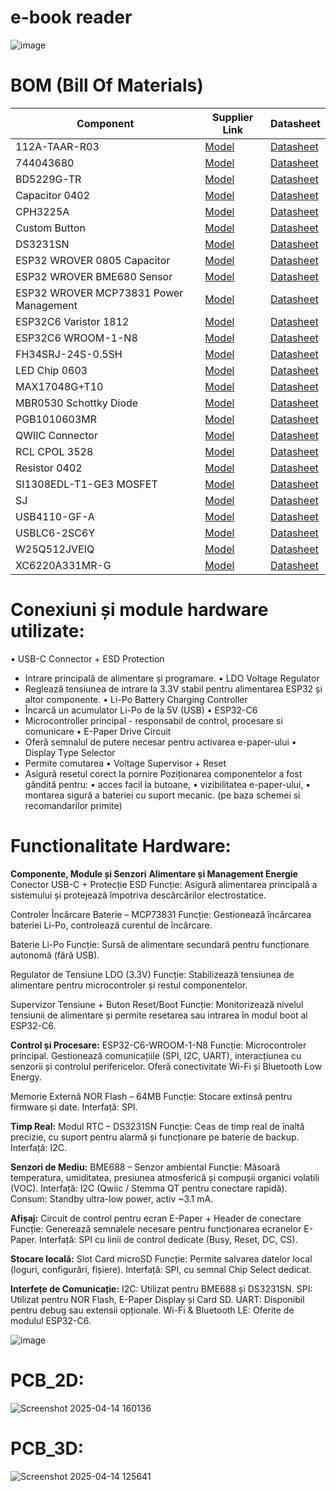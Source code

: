# e-book reader

![image](https://github.com/user-attachments/assets/f0dca005-5e76-41f9-93e5-f9a191230d6c)


# BOM (Bill Of Materials)

| Component                       | Supplier Link | Datasheet |
|--------------------------------|----------------|-----------|
| 112A-TAAR-R03                  | [Model](https://www.snapeda.com/parts/112A-TAAR-R03/Attend/view-part/) | [Datasheet](https://www.snapeda.com/parts/112A-TAAR-R03/Attend/datasheet/) |
| 744043680                     | [Model](https://ro.mouser.com/ProductDetail/Wurth-Elektronik/744043680?qs=PGXP4M47uW6VkZq%252BkzjrHA%3D%3D)   | [Datasheet](https://www.we-online.com/components/products/datasheet/744043680.pdf) |
| BD5229G-TR                    | [Model](https://www.digikey.ee/en/models/658502) | [Datasheet](https://www.rohm.com/datasheet?p=BD5229G&dist=Digi-key&media=referral&source=digi-key.com&campaign=Digi-key) |
| Capacitor 0402               | [Model](https://componentsearchengine.com/part-view/CC0402MRX5R5BB106/YAGEO) | [Datasheet](https://componentsearchengine.com/Datasheets/2/CC0402MRX5R5BB106.pdf) |
| CPH3225A                      | [Model](https://www.snapeda.com/parts/CPH3225A/Seiko+Instruments/view-part/?ref=eda)   | [Datasheet](https://www.snapeda.com/parts/CPH3225A/Seiko%20Instruments/datasheet/) |
| Custom Button                 | [Model](https://industry.panasonic.com/global/en/products/control/switch/light-touch/number/evqpuj02k) | [Datasheet](https://industry.panasonic.com/global/en/downloads?tab=catalog&small_g_cd=203&part_no=EVQPUJ02K) |
| DS3231SN                      | [Model](https://www.snapeda.com/parts/DS3231SN%23/Analog+Devices/view-part/?ref=eda) | [Datasheet](https://www.snapeda.com/parts/DS3231SN%23/Analog%20Devices/datasheet/) |
| ESP32 WROVER 0805 Capacitor  | [Model](https://ro.mouser.com/ProductDetail/KYOCERA-AVX/SD0805S020S1R0?qs=jCA%252BPfw4LHbpkAoSnwrdjw%3D%3D)                | [Datasheet](https://ro.mouser.com/datasheet/2/40/schottky-3165252.pdf) |
| ESP32 WROVER BME680 Sensor   | [Model](https://www.digikey.ro/en/models/7401317)                | [Datasheet](https://www.bosch-sensortec.com/media/boschsensortec/downloads/datasheets/bst-bme680-ds001.pdf) |
| ESP32 WROVER MCP73831 Power Management | [Model](https://www.snapeda.com/parts/MCP73831T-2ACI/OT/Microchip/view-part/)         | [Datasheet](https://www.snapeda.com/parts/MCP73831T-2ACI/OT/Microchip/datasheet/) |
| ESP32C6 Varistor 1812        | [Model](https://www.snapeda.com/parts/RC0603JR-070RL/Yageo/view-part/)                | [Datasheet](https://www.snapeda.com/parts/RC0603JR-070RL/Yageo/datasheet/) |
| ESP32C6 WROOM-1-N8           | [Model](https://www.snapeda.com/parts/ESP32-C6-WROOM-1-N8/Espressif+Systems/view-part/?ref=eda)                | [Datasheet](https://www.snapeda.com/parts/ESP32-C6-WROOM-1-N8/Espressif%20Systems/datasheet/) |
| FH34SRJ-24S-0.5SH            | [Model](https://www.snapeda.com/parts/FH34SRJ-24S-0.5SH(99)/Hirose/view-part/)                | [Datasheet](https://www.snapeda.com/parts/FH34SRJ-24S-0.5SH(99)/Hirose%20Connector/datasheet/) |
| LED Chip 0603                | [Model](https://grabcad.com/library/0603-smd-led-1)                | [Datasheet](https://www.snapeda.com/parts/KP-1608SURCK/Kingbright/datasheet/) |
| MAX17048G+T10                | [Model](https://www.snapeda.com/parts/MAX17048G+T10/Analog+Devices/view-part/?ref=eda)                | [Datasheet](https://www.snapeda.com/parts/MAX17048G+T10/Analog%20Devices/datasheet/) |
| MBR0530 Schottky Diode       | [Model](https://www.snapeda.com/parts/MBR0530/Onsemi/view-part/?ref=eda)                | [Datasheet](https://www.snapeda.com/parts/MBR0530/ON%20Semiconductor/datasheet/) |
| PGB1010603MR                 | [Model](https://www.snapeda.com/parts/PGB1010603MR/Littelfuse/view-part/?ref=eda)                | [Datasheet](https://www.snapeda.com/parts/PGB1010603MR/Littelfuse%20Inc./datasheet/) |
| QWIIC Connector              | [Model](https://www.snapeda.com/parts/PRT-14417/SparkFun/view-part/)                | [Datasheet](https://www.snapeda.com/parts/PRT-14417/SparkFun%20Electronics/datasheet/) |
| RCL CPOL 3528                | [Model](https://www.snapeda.com/parts/TAJB475K025RNJ/AVX/view-part/?ref=dk&t=capacitor%203528&con_ref=None)                | [Datasheet](https://s3.amazonaws.com/snapeda/datasheet/TAJB475K025RNJ_AVX.pdf) |
| Resistor 0402                | [Model](https://componentsearchengine.com/part-view/R0402%201%25%20100%20K%20(RC0402FR-07100KL)/YAGEO)                | [Datasheet](https://www.yageo.com/upload/media/product/products/datasheet/rchip/PYu-RC_Group_51_RoHS_L_12.pdf) |
| SI1308EDL-T1-GE3 MOSFET      | [Model](https://www.snapeda.com/parts/SI1308EDL-T1-GE3/Vishay+Siliconix/view-part/?ref=eda)                | [Datasheet](https://www.snapeda.com/parts/SI1308EDL-T1-GE3/Vishay%20Siliconix/datasheet/) |
| SJ                           | [Model](https://grabcad.com/library/solder-jumpers-1)                | [Datasheet](https://github.com/TeodorStamatin/EBook_Reader/tree/main) |
| USB4110-GF-A                 | [Model](https://componentsearchengine.com/part-view/USB4110-GF-A/GCT%20(GLOBAL%20CONNECTOR%20TECHNOLOGY))                | [Datasheet](https://gct.co/files/drawings/usb4110.pdf) |
| USBLC6-2SC6Y                 | [Model](https://www.snapeda.com/parts/USBLC6-2SC6Y/STMicroelectronics/view-part/?ref=eda) | [Datasheet](https://www.snapeda.com/parts/USBLC6-2SC6Y/STMicroelectronics/datasheet/) |
| W25Q512JVEIQ                | [Model](https://www.digikey.ro/en/models/10244706)             | [Datasheet](https://www.winbond.com/resource-files/W25Q512JV%20SPI%20RevB%2006252019%20KMS.pdf) |
| XC6220A331MR-G              | [Model](https://componentsearchengine.com/part-view/XC6220A331MR-G/Torex)             | [Datasheet](https://product.torexsemi.com/system/files/series/xc6220.pdf) |



# Conexiuni și module hardware utilizate:
•	USB-C Connector + ESD Protection
-	Intrare principală de alimentare și programare.
•	LDO Voltage Regulator
-	Reglează tensiunea de intrare la 3.3V stabil pentru alimentarea ESP32 și altor componente.
•	Li-Po Battery Charging Controller
-	Încarcă un acumulator Li-Po de la 5V (USB)
•	ESP32-C6
-	Microcontroller principal - responsabil de control, procesare si comunicare
•	E-Paper Drive Circuit
-	Oferă semnalul de putere necesar pentru activarea e-paper-ului
•	Display Type Selector
-	Permite comutarea
•	Voltage Supervisor + Reset
-	Asigură resetul corect la pornire
Poziționarea componentelor a fost gândită pentru:
•	acces facil la butoane,
•	vizibilitatea e-paper-ului,
•	montarea sigură a bateriei cu suport mecanic.
(pe baza schemei si recomandarilor primite)

# Functionalitate Hardware:
**Componente, Module și Senzori**
**Alimentare și Management Energie**
 Conector USB-C + Protecție ESD
 Funcție: Asigură alimentarea principală a sistemului și protejează împotriva descărcărilor electrostatice.
 
 Controler Încărcare Baterie – MCP73831
 Funcție: Gestionează încărcarea bateriei Li-Po, controlează curentul de încărcare.
 
 Baterie Li-Po
 Funcție: Sursă de alimentare secundară pentru funcționare autonomă (fără USB).
 
 Regulator de Tensiune LDO (3.3V)
 Funcție: Stabilizează tensiunea de alimentare pentru microcontroler și restul componentelor.
 
 Supervizor Tensiune + Buton Reset/Boot
 Funcție: Monitorizează nivelul tensiunii de alimentare și permite resetarea sau intrarea în modul boot al ESP32-C6.

**Control și Procesare:**
 ESP32-C6-WROOM-1-N8
 Funcție: Microcontroler principal. Gestionează comunicațiile (SPI, I2C, UART), interacțiunea cu senzorii și controlul perifericelor. Oferă conectivitate Wi-Fi și Bluetooth Low Energy.
 
 Memorie Externă NOR Flash – 64MB
 Funcție: Stocare extinsă pentru firmware și date.
 Interfață: SPI.

**Timp Real:**
 Modul RTC – DS3231SN
 Funcție: Ceas de timp real de înaltă precizie, cu suport pentru alarmă și funcționare pe baterie de backup.
 Interfață: I2C.

**Senzori de Mediu:**
 BME688 – Senzor ambiental
 Funcție: Măsoară temperatura, umiditatea, presiunea atmosferică și compușii organici volatili (VOC).
 Interfață: I2C (Qwiic / Stemma QT pentru conectare rapidă).
 Consum: Standby ultra-low power, activ ~3.1 mA.

**Afișaj:**
 Circuit de control pentru ecran E-Paper + Header de conectare
 Funcție: Generează semnalele necesare pentru funcționarea ecranelor E-Paper.
 Interfață: SPI cu linii de control dedicate (Busy, Reset, DC, CS).

**Stocare locală:**
 Slot Card microSD
 Funcție: Permite salvarea datelor local (loguri, configurări, fișiere).
 Interfață: SPI, cu semnal Chip Select dedicat.

**Interfețe de Comunicație:**
 I2C: Utilizat pentru BME688 și DS3231SN.
 SPI: Utilizat pentru NOR Flash, E-Paper Display și Card SD.
 UART: Disponibil pentru debug sau extensii opționale.
 Wi-Fi & Bluetooth LE: Oferite de modulul ESP32-C6.

![image](https://github.com/user-attachments/assets/82fb4581-66f3-4a63-aa71-735fee8700ba)

# PCB_2D:
 

![Screenshot 2025-04-14 160136](https://github.com/user-attachments/assets/6044687e-4dcb-4780-9697-1aaa23781730)



# PCB_3D:
 
![Screenshot 2025-04-14 125641](https://github.com/user-attachments/assets/18c22c55-3fa6-4fb3-b62a-33a25a4e5761)



